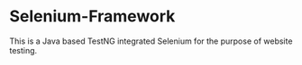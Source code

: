 # Selenium-Framework
This is a Java based TestNG integrated Selenium for the purpose of website testing.

